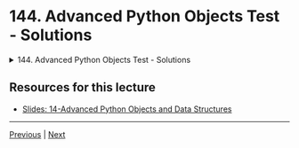 # 144. Advanced Python Objects Test - Solutions

<details>
  <summary> 144. Advanced Python Objects Test - Solutions </summary>

-   [Notebook: 07-Advanced Python Objects Test - Solutions.ipynb](https://github.com/Pierian-Data/Complete-Python-3-Bootcamp/blob/master/17-Advanced%20Python%20Objects%20and%20Data%20Structures/07-Advanced%20Python%20Objects%20Test%20-%20Solutions.ipynb)

-   [Codebase: 06_advanced_python_objects_test](../../../codebase/python-camp/17-Advanced-Python-Objects-and-Data-Structures/06_advanced_python_objects_test)

</details> 

## Resources for this lecture

-   [Slides: 14-Advanced Python Objects and Data Structures](https://docs.google.com/presentation/d/1brLg4e7b-wV23joQ-pW3T8G2n56p19IiQ2ryrg4cYDM/edit#slide=id.p)



---

[Previous](./143_Advanced-Python-Objects-Assessment-Test.md) | [Next](./145_Introduction-to-GUIs.md)